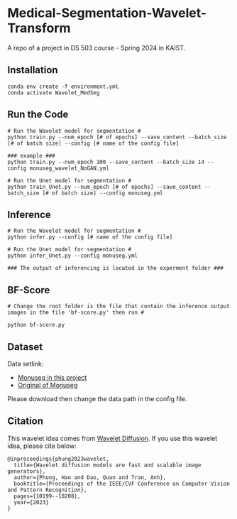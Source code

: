 # Medical-Segmentation-Wavelet-Transform
A repo of a project in DS 503 course - Spring 2024 in KAIST.
## Installation
```
conda env create -f environment.yml
conda activate Wavelet_MedSeg
```
## Run the Code

```
# Run the Wavelet model for segmentation #
python train.py --num_epoch [# of epochs] --save_content --batch_size [# of batch size] --config [# name of the config file]

### example ### 
python train.py --num_epoch 100 --save_content --batch_size 14 --config monuseg_wavelet_NoGAN.yml 

# Run the Unet model for segmentation # 
python train_Unet.py --num_epoch [# of epochs] --save_content --batch_size [# of batch size] --config monuseg.yml

```
## Inference 
```
# Run the Wavelet model for segmentation #
python infer.py --config [# name of the config file]

# Run the Unet model for segmentation # 
python infer_Unet.py --config monuseg.yml

### The output of inferencing is located in the experment folder ###
```
## BF-Score 
```
# Change the root folder is the file that contain the inference output images in the file 'bf-score.py' then run #

python bf-score.py
```

## Dataset 
Data setlink: 
- [Monuseg in this project](https://drive.google.com/drive/folders/1-MmUO-3C6cuFUhcRpZl6tKl2sUsSnKyc?usp=sharing)
- [Original of Monuseg](https://monuseg.grand-challenge.org/Data/)

Please download then change the data path in the config file.
## Citation
This wavelet idea comes from [Wavelet Diffusion](https://arxiv.org/pdf/2211.16152). If you use this wavelet idea, please cite below:
```
@inproceedings{phung2023wavelet,
  title={Wavelet diffusion models are fast and scalable image generators},
  author={Phung, Hao and Dao, Quan and Tran, Anh},
  booktitle={Proceedings of the IEEE/CVF Conference on Computer Vision and Pattern Recognition},
  pages={10199--10208},
  year={2023}
}
```

